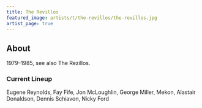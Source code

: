 ```yaml
---
title: The Revillos
featured_image: artists/t/the-revillos/the-revillos.jpg
artist_page: true
---
```

## About

1979–1985, see also The Rezillos.

### Current Lineup

Eugene Reynolds, Fay Fife, Jon McLoughlin, George Miller, Mekon, Alastair Donaldson, Dennis Schiavon, Nicky Ford

